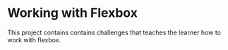 # Working with Flexbox
This project contains contains challenges that teaches the learner how to work with flexbox.
